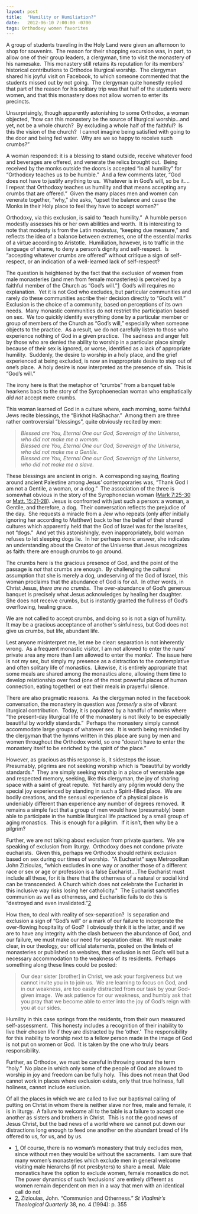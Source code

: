 ```yaml
---
layout: post
title:  "Humility or Humiliation?"
date:   2012-06-10 7:00:00 -0700
tags: Orthodoxy women favorites
---
```

A group of students traveling in the Holy Land were given an afternoon to shop for souvenirs.  The reason for their shopping excursion was, in part, to allow one of their group leaders, a clergyman, time to visit the monastery of his namesake.  This monastery still retains its reputation for its members' historical contributions to Orthodox liturgical worship.  The clergyman shared his joyful visit on Facebook, to which someone commented that the students missed out by not going.  The clergyman quite honestly replied that part of the reason for his solitary trip was that half of the students were women, and that this monastery does not allow women to enter its precincts.

Unsurprisingly, though apparently astonishing to some Orthodox, a woman objected, “how can this monastery be the source of liturgical worship…and yet, not be a whole church?  By excluding a whole half of the faithful?  Is this the vision of the church?  I cannot imagine being satisfied with going to the door and being fed water.  Why are we so happy to receive such crumbs?”

A woman responded: it is a blessing to stand outside, receive whatever food and beverages are offered, and venerate the relics brought out.  Being received by the monks outside the doors is accepted “in all humility” for “Orthodoxy teaches us to be humble.”  And a few comments later, “God does not have to justify anything to us.  Whatever is in God’s will, so be it…. I repeat that Orthodoxy teaches us humility and that means accepting any crumbs that are offered.”  Given the many places men and women can venerate together, “why,” she asks, “upset the balance and cause the Monks in their Holy place to feel they have to accept women?”

Orthodoxy, via this exclusion, is said to “teach humility.”  A humble person modestly assesses his or her own abilities and worth.  It is interesting to note that modesty is from the Latin _modestus_, “keeping due measure,” and reflects the idea of a balance between extremes, one of the essential marks of a virtue according to Aristotle.  Humiliation, however, is to traffic in the language of shame, to deny a person’s dignity and self-respect.  Is “accepting whatever crumbs are offered” without critique a sign of self-respect, or an indication of a well-learned lack of self-respect?

The question is heightened by the fact that the exclusion of women from male monasteries (and men from female monasteries) is perceived by a faithful member of the Church as “God’s will.”[1](#footnote1_sqcn4nm "Of course, there is no woman’s monastery that truly excludes men, since without men they would be without the sacraments.  I am sure that many women’s monasteries which exclude men in general welcome visiting male hierarchs (if not presbyters) to share a meal.  Male monastics have the option to exclude women, female monastics do not.  The power dynamics of such ‘exclusions’ are entirely different as women remain dependent on men in a way that men with an identical call do not")  God’s will requires no explanation.  Yet it is not God who excludes, but particular communities and rarely do these communities ascribe their decision directly to “God’s will.”  Exclusion is the choice of a community, based on perceptions of its own needs.  Many monastic communities do not restrict the participation based on sex.  We too quickly identify everything done by a particular member or group of members of the Church as “God’s will,” especially when someone objects to the practice.  As a result, we do not carefully listen to those who experience nothing of God in a given practice.  The sadness and anger felt by those who are denied the ability to worship in a particular place simply because of their sex is ignored, or worse, identified as a lack of appropriate humility.  Suddenly, the desire to worship in a holy place, and the grief experienced at being excluded, is now an inappropriate desire to step out of one’s place.  A holy desire is now interpreted as the presence of sin.  This is “God’s will.”

The irony here is that the metaphor of “crumbs” from a banquet table hearkens back to the story of the Syrophoenecian woman who emphatically _did not_ accept mere crumbs.

This woman learned of God in a culture where, each morning, some faithful Jews recite blessings, the “Birkhot HaShachar.”  Among them are three rather controversial “blessings”, quite obviously recited by men:

> _Blessed are You, Eternal One our God, Sovereign of the Universe, who did not make me a woman._  
> _Blessed are You, Eternal One our God, Sovereign of the Universe, who did not make me a Gentile._  
> _Blessed are You, Eternal One our God, Sovereign of the Universe, who did not make me a slave._

These blessings are ancient in origin.  A corresponding saying, floating around ancient Palestine among Jesus’ contemporaries was, “Thank God I am not a Gentile, a woman, or a dog.”  The association of the three is somewhat obvious in the story of the Syrophonecian woman ([Mark 7:25-30](http://bible.oremus.org/?ql=206370130) or [Matt. 15:21-28](http://bible.oremus.org/?ql=206370130)). Jesus is confronted with just such a person: a woman, a Gentile, and therefore, a dog.  Their conversation reflects the prejudice of the day.  She requests a miracle from a Jew who repeats (only after initially ignoring her according to Matthew) back to her the belief of their shared cultures which apparently held that the God of Israel was for the Israelites, not “dogs.”  And yet this astonishingly, even inappropriately, bold woman refuses to let sleeping dogs lie.  In her perhaps ironic answer, she indicates an understanding about the Creator of the Universe that Jesus recognizes as faith: there are enough crumbs to go around.

The crumbs here is the gracious presence of God, and the point of the passage is _not_ that crumbs are enough.  By challenging the cultural assumption that she is merely a dog, undeserving of the God of Israel, this woman proclaims that the abundance of God is for _all_.  In other words, in Christ Jesus, _there are no crumbs_.  The over-abundance of God’s generous banquet is precisely what Jesus acknowledges by healing her daughter.  She does not receive crumbs, but is instantly granted the fullness of God’s overflowing, healing grace.

We are not called to accept crumbs, and doing so is not a sign of humility.  It may be a gracious acceptance of another's sinfulness, but God does not give us crumbs, but life, abundant life.

Lest anyone misinterpret me, let me be clear: separation is not inherently wrong.  As a frequent monastic visitor, I am not allowed to enter the nuns’ private area any more than I am allowed to enter the monks’.  The issue here is not my sex, but simply my presence as a distraction to the contemplative and often solitary life of monastics.  Likewise, it is entirely appropriate that some meals are shared among the monastics alone, allowing them time to develop relationship over food (one of the most powerful places of human connection, eating together) or eat their meals in prayerful silence.

There are also pragmatic reasons.  As the clergyman noted in the facebook conversation, the monastery in question was _formerly_ a site of vibrant liturgical contribution.  Today, it is populated by a handful of monks where “the present-day liturgical life of the monastery is not likely to be especially beautiful by worldly standards.”  Perhaps the monastery simply cannot accommodate large groups of whatever sex.  It is worth being reminded by the clergyman that the hymns written in this place are sung by men and women throughout the Orthodox world, so one “doesn’t have to enter the monastery itself to be enriched by the spirit of the place.”

However, as gracious as this response is, it sidesteps the issue.  Presumably, pilgrims are not seeking worship which is “beautiful by worldly standards.”  They are simply seeking worship in a place of venerable age and respected memory, seeking, like this clergyman, the joy of sharing space with a saint of great repute.  Yet hardly any pilgrim would deny the special joy experienced by standing in such a Spirit-filled place.  We are bodily creations, and the sensual experience of a physical place is undeniably different than experience any number of degrees removed.  It remains a simple fact that a group of men would have (presumably) been able to participate in the humble liturgical life practiced by a small group of aging monastics.  This is enough for a pilgrim.  If it isn’t, then why be a pilgrim?

Further, we are not talking about exclusion from private quarters.  We are speaking of exclusion from liturgy.  Orthodoxy does not condone private eucharists.  Given this, perhaps we Orthodox should rethink exclusion based on sex during our times of worship.  "A Eucharist” says Metropolitan John Zizioulas, “which excludes in one way or another those of a different race or sex or age or profession is a false Eucharist....The Eucharist must include all these, for it is there that the otherness of a natural or social kind can be transcended. A Church which does not celebrate the Eucharist in this inclusive way risks losing her catholicity."  The Eucharist sanctifies communion as well as otherness, and Eucharistic fails to do this is “destroyed and even invalidated.”[2](#footnote2_1b9rj00 "Zizioulas, John. “Communion and Otherness.” St Vladimir’s Theological Quarterly 38, no. 4 (1994): p. 355")

How then, to deal with reality of sex-separation?  Is separation and exclusion a sign of “God’s will” or a mark of our failure to incorporate the over-flowing hospitality of God?  I obviously think it is the latter, and if we are to have any integrity with the clash between the abundance of God, and our failure, we must make our need for separation clear.  We must make clear, in our theology, our official statements, posted on the lintels of monasteries or published on websites, that exclusion is not God’s will but a necessary accommodation to the weakness of its residents.  Perhaps something along these lines could be posted:

> Our dear sister \[brother\] in Christ, we ask your forgiveness but we cannot invite you in to join us.  We are learning to focus on God, and in our weakness, are too easily distracted from our task by your God-given image.  We ask patience for our weakness, and humbly ask that you pray that we become able to enter into the joy of God’s reign with you at our sides.

Humility in this case springs from the residents, from their own measured self-assessment.  This honesty includes a recognition of their inability to live their chosen life if they are distracted by the ‘other.’  The responsibility for this inability to worship next to a fellow person made in the image of God is not put on women or God.  It is taken by the one who truly bears responsibility.

Further, as Orthodox, we must be careful in throwing around the term “holy.”  No place in which only some of the people of God are allowed to worship in joy and freedom can be fully holy.  This does not mean that God cannot work in places where exclusion exists, only that true holiness, full holiness, cannot include exclusion.

Of all the places in which we are called to live our baptismal calling of putting on Christ in whom there is neither slave nor free, male and female, it is in liturgy.  A failure to welcome all to the table is a failure to accept one another as sisters and brothers in Christ.  This is not the good news of Jesus Christ, but the bad news of a world where we cannot put down our distractions long enough to feed one another on the abundant bread of life offered to us, for us, and by us. 

*   [1.](#footnoteref1_sqcn4nm) Of course, there is no woman’s monastery that truly excludes men, since without men they would be without the sacraments.  I am sure that many women’s monasteries which exclude men in general welcome visiting male hierarchs (if not presbyters) to share a meal.  Male monastics have the option to exclude women, female monastics do not.  The power dynamics of such ‘exclusions’ are entirely different as women remain dependent on men in a way that men with an identical call do not
*   [2.](#footnoteref2_1b9rj00) Zizioulas, John. “Communion and Otherness.” _St Vladimir’s Theological Quarterly_ 38, no. 4 (1994): p. 355
